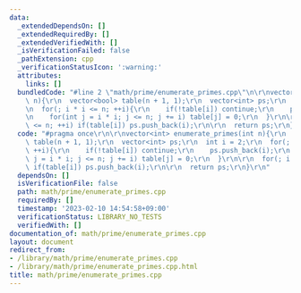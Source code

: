 ```yaml
---
data:
  _extendedDependsOn: []
  _extendedRequiredBy: []
  _extendedVerifiedWith: []
  _isVerificationFailed: false
  _pathExtension: cpp
  _verificationStatusIcon: ':warning:'
  attributes:
    links: []
  bundledCode: "#line 2 \"math/prime/enumerate_primes.cpp\"\n\r\nvector<int> enumerate_primes(int\
    \ n){\r\n  vector<bool> table(n + 1, 1);\r\n  vector<int> ps;\r\n  int i = 2;\r\
    \n  for(; i * i <= n; ++i){\r\n    if(!table[i]) continue;\r\n    ps.push_back(i);\r\
    \n    for(int j = i * i; j <= n; j += i) table[j] = 0;\r\n  }\r\n\r\n  for(; i\
    \ <= n; ++i) if(table[i]) ps.push_back(i);\r\n\r\n  return ps;\r\n}\r\n"
  code: "#pragma once\r\n\r\nvector<int> enumerate_primes(int n){\r\n  vector<bool>\
    \ table(n + 1, 1);\r\n  vector<int> ps;\r\n  int i = 2;\r\n  for(; i * i <= n;\
    \ ++i){\r\n    if(!table[i]) continue;\r\n    ps.push_back(i);\r\n    for(int\
    \ j = i * i; j <= n; j += i) table[j] = 0;\r\n  }\r\n\r\n  for(; i <= n; ++i)\
    \ if(table[i]) ps.push_back(i);\r\n\r\n  return ps;\r\n}\r\n"
  dependsOn: []
  isVerificationFile: false
  path: math/prime/enumerate_primes.cpp
  requiredBy: []
  timestamp: '2023-02-10 14:54:58+09:00'
  verificationStatus: LIBRARY_NO_TESTS
  verifiedWith: []
documentation_of: math/prime/enumerate_primes.cpp
layout: document
redirect_from:
- /library/math/prime/enumerate_primes.cpp
- /library/math/prime/enumerate_primes.cpp.html
title: math/prime/enumerate_primes.cpp
---
```

